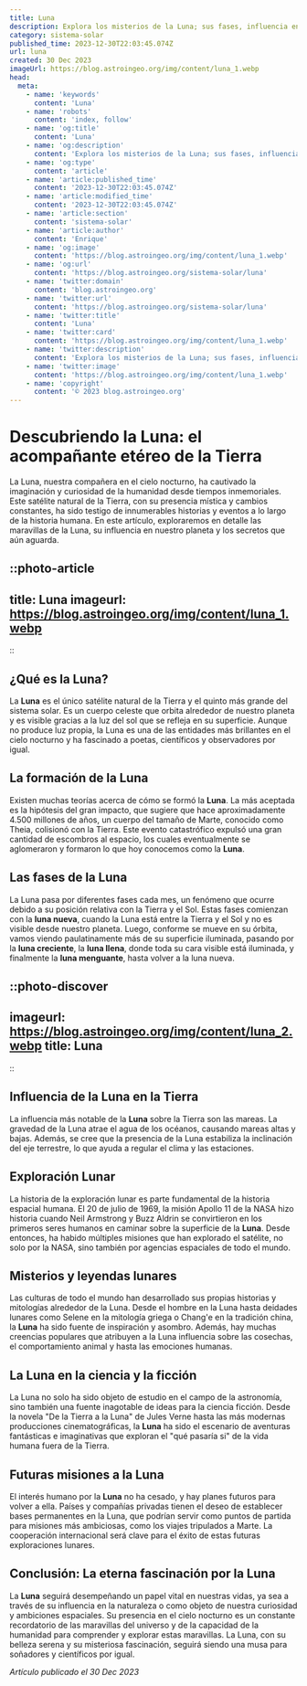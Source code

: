 ```yaml
---
title: Luna
description: Explora los misterios de la Luna; sus fases, influencia en la Tierra y los últimos hallazgos. ¡Sumérgete en una odisea lunar!
category: sistema-solar
published_time: 2023-12-30T22:03:45.074Z
url: luna
created: 30 Dec 2023
imageUrl: https://blog.astroingeo.org/img/content/luna_1.webp
head:
  meta:
    - name: 'keywords'
      content: 'Luna'
    - name: 'robots'
      content: 'index, follow'
    - name: 'og:title'
      content: 'Luna'
    - name: 'og:description'
      content: 'Explora los misterios de la Luna; sus fases, influencia en la Tierra y los últimos hallazgos. ¡Sumérgete en una odisea lunar!'
    - name: 'og:type'
      content: 'article'
    - name: 'article:published_time'
      content: '2023-12-30T22:03:45.074Z'
    - name: 'article:modified_time'
      content: '2023-12-30T22:03:45.074Z'
    - name: 'article:section'
      content: 'sistema-solar'
    - name: 'article:author'
      content: 'Enrique'
    - name: 'og:image'
      content: 'https://blog.astroingeo.org/img/content/luna_1.webp'
    - name: 'og:url'
      content: 'https://blog.astroingeo.org/sistema-solar/luna'
    - name: 'twitter:domain'
      content: 'blog.astroingeo.org'
    - name: 'twitter:url'
      content: 'https://blog.astroingeo.org/sistema-solar/luna'
    - name: 'twitter:title'
      content: 'Luna'
    - name: 'twitter:card'
      content: 'https://blog.astroingeo.org/img/content/luna_1.webp'
    - name: 'twitter:description'
      content: 'Explora los misterios de la Luna; sus fases, influencia en la Tierra y los últimos hallazgos. ¡Sumérgete en una odisea lunar!'
    - name: 'twitter:image'
      content: 'https://blog.astroingeo.org/img/content/luna_1.webp'
    - name: 'copyright'
      content: '© 2023 blog.astroingeo.org'
---
```

# Descubriendo la Luna: el acompañante etéreo de la Tierra

La Luna, nuestra compañera en el cielo nocturno, ha cautivado la imaginación y curiosidad de la humanidad desde tiempos inmemoriales. Este satélite natural de la Tierra, con su presencia mística y cambios constantes, ha sido testigo de innumerables historias y eventos a lo largo de la historia humana. En este artículo, exploraremos en detalle las maravillas de la Luna, su influencia en nuestro planeta y los secretos que aún aguarda.

::photo-article
---
title: Luna
imageurl: https://blog.astroingeo.org/img/content/luna_1.webp
---
::

## ¿Qué es la Luna?

La **Luna** es el único satélite natural de la Tierra y el quinto más grande del sistema solar. Es un cuerpo celeste que orbita alrededor de nuestro planeta y es visible gracias a la luz del sol que se refleja en su superficie. Aunque no produce luz propia, la Luna es una de las entidades más brillantes en el cielo nocturno y ha fascinado a poetas, científicos y observadores por igual.

## La formación de la Luna

Existen muchas teorías acerca de cómo se formó la **Luna**. La más aceptada es la hipótesis del gran impacto, que sugiere que hace aproximadamente 4.500 millones de años, un cuerpo del tamaño de Marte, conocido como Theia, colisionó con la Tierra. Este evento catastrófico expulsó una gran cantidad de escombros al espacio, los cuales eventualmente se aglomeraron y formaron lo que hoy conocemos como la **Luna**.

## Las fases de la Luna

La Luna pasa por diferentes fases cada mes, un fenómeno que ocurre debido a su posición relativa con la Tierra y el Sol. Estas fases comienzan con la **luna nueva**, cuando la Luna está entre la Tierra y el Sol y no es visible desde nuestro planeta. Luego, conforme se mueve en su órbita, vamos viendo paulatinamente más de su superficie iluminada, pasando por la **luna creciente**, la **luna llena**, donde toda su cara visible está iluminada, y finalmente la **luna menguante**, hasta volver a la luna nueva.


::photo-discover
---
imageurl: https://blog.astroingeo.org/img/content/luna_2.webp
title: Luna
---
::

## Influencia de la Luna en la Tierra

La influencia más notable de la **Luna** sobre la Tierra son las mareas. La gravedad de la Luna atrae el agua de los océanos, causando mareas altas y bajas. Además, se cree que la presencia de la Luna estabiliza la inclinación del eje terrestre, lo que ayuda a regular el clima y las estaciones.

## Exploración Lunar

La historia de la exploración lunar es parte fundamental de la historia espacial humana. El 20 de julio de 1969, la misión Apollo 11 de la NASA hizo historia cuando Neil Armstrong y Buzz Aldrin se convirtieron en los primeros seres humanos en caminar sobre la superficie de la **Luna**. Desde entonces, ha habido múltiples misiones que han explorado el satélite, no solo por la NASA, sino también por agencias espaciales de todo el mundo.

## Misterios y leyendas lunares

Las culturas de todo el mundo han desarrollado sus propias historias y mitologías alrededor de la Luna. Desde el hombre en la Luna hasta deidades lunares como Selene en la mitología griega o Chang'e en la tradición china, la **Luna** ha sido fuente de inspiración y asombro. Además, hay muchas creencias populares que atribuyen a la Luna influencia sobre las cosechas, el comportamiento animal y hasta las emociones humanas.

## La Luna en la ciencia y la ficción

La Luna no solo ha sido objeto de estudio en el campo de la astronomía, sino también una fuente inagotable de ideas para la ciencia ficción. Desde la novela "De la Tierra a la Luna" de Jules Verne hasta las más modernas producciones cinematográficas, la **Luna** ha sido el escenario de aventuras fantásticas e imaginativas que exploran el "qué pasaría si" de la vida humana fuera de la Tierra.

## Futuras misiones a la Luna

El interés humano por la **Luna** no ha cesado, y hay planes futuros para volver a ella. Países y compañías privadas tienen el deseo de establecer bases permanentes en la Luna, que podrían servir como puntos de partida para misiones más ambiciosas, como los viajes tripulados a Marte. La cooperación internacional será clave para el éxito de estas futuras exploraciones lunares.

## Conclusión: La eterna fascinación por la Luna

La **Luna** seguirá desempeñando un papel vital en nuestras vidas, ya sea a través de su influencia en la naturaleza o como objeto de nuestra curiosidad y ambiciones espaciales. Su presencia en el cielo nocturno es un constante recordatorio de las maravillas del universo y de la capacidad de la humanidad para comprender y explorar estas maravillas. La Luna, con su belleza serena y su misteriosa fascinación, seguirá siendo una musa para soñadores y científicos por igual.

_Artículo publicado el 30 Dec 2023_